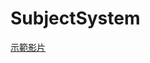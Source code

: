 # SubjectSystem
[示範影片](https://drive.google.com/file/d/1KtFFzcJE6dVPX5Q04Ey_2iBMCWM6KbAC/view?usp=share_link)
